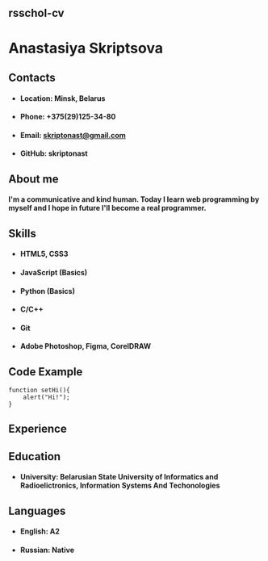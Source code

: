 rsschol-cv
---
# **Anastasiya Skriptsova**

## **Contacts**

* #### **Location:** Minsk, Belarus
* #### **Phone:** +375(29)125-34-80
* #### **Email:** skriptonast@gmail.com
* #### **GitHub:** skriptonast


## **About me**
#### I'm a communicative and kind human. Today I learn web programming by myself and I hope in future I'll become a real programmer.


## **Skills**
* ####  HTML5, CSS3
* ####  JavaScript (Basics)
* ####  Python (Basics)
* #### C/C++
* ####  Git
* ####  Adobe Photoshop, Figma, CorelDRAW


## **Code Example**
```
function setHi(){
	alert("Hi!");
}
```


## **Experience**


## **Education**
* #### **University:** Belarusian State University of  Informatics and Radioelictronics, Information Systems And Techonologies

## **Languages**
* #### **English:** A2
* #### **Russian:** Native

